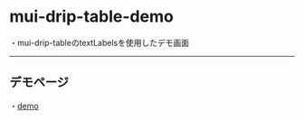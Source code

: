 # mui-drip-table-demo
・mui-drip-tableのtextLabelsを使用したデモ画面
*****
## デモページ
・[demo](https://kento75.github.io/mui-drip-table-demo4)